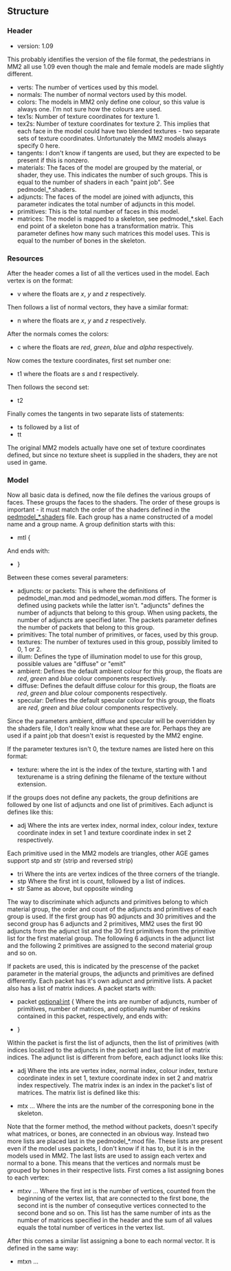 ## Structure

### Header

  - version: 1.09

This probably identifies the version of the file format, the pedestrians
in MM2 all use 1.09 even though the male and female models are made
slightly different.

  - verts: <integer>
    The number of vertices used by this model.
  - normals: <integer>
    The number of normal vectors used by this model.
  - colors: <integer>
    The models in MM2 only define one colour, so this value is always
    one. I'm not sure how the colours are used.
  - tex1s: <integer>
    Number of texture coordinates for texture 1.
  - tex2s: <integer>
    Number of texture coordinates for texture 2. This implies that each
    face in the model could have two blended textures - two separate
    sets of texture coordinates. Unfortunately the MM2 models always
    specify 0 here.
  - tangents: <integer>
    I don't know if tangents are used, but they are expected to be present if this is nonzero.
  - materials: <integer>
    The faces of the model are grouped by the material, or shader, they
    use. This indicates the number of such groups. This is equal to the
    number of shaders in each "paint job". See pedmodel_\*.shaders.
  - adjuncts: <integer>
    The faces of the model are joined with adjuncts, this parameter
    indicates the total number of adjuncts in this model.
  - primitives: <integer>
    This is the total number of faces in this model.
  - matrices: <integer>
    The model is mapped to a skeleton, see pedmodel_\*.skel. Each end
    point of a skeleton bone has a transformation matrix. This parameter
    defines how many such matrices this model uses. This is equal to the
    number of bones in the skeleton.

### Resources

After the header comes a list of all the vertices used in the model.
Each vertex is on the format:

  - v <float> <float> <float>
    where the floats are *x*, *y* and *z* respectively.

Then follows a list of normal vectors, they have a similar format:

  - n <float> <float> <float>
    where the floats are *x*, *y* and *z* respectively.

After the normals comes the colors:

  - c <float> <float> <float> <float>
    where the floats are *red*, *green*, *blue* and *alpha*
    respectively.

Now comes the texture coordinates, first set number one:

  - t1 <float> <float>
    where the floats are *s* and *t* respectively.

Then follows the second set:

  - t2 <float> <float>

Finally comes the tangents in two separate lists of statements:
  
  - ts <float> <float> <float>
  followed by a list of
  - tt <float> <float> <float>
  
The original MM2 models actually have one set of texture coordinates
defined, but since no texture sheet is supplied in the shaders, they are
not used in game.

### Model

Now all basic data is defined, now the file defines the various groups
of faces. These groups the faces to the shaders. The order of these
groups is important - it must match the order of the shaders defined in
the [pedmodel_\*.shaders](Pedestrian_shaders "wikilink") file. Each
group has a name constructed of a model name and a group name. A group definition starts with
this:

  - mtl <name> {

And ends with:

  - }

Between these comes several parameters:

  - adjuncts: <integer>
    or
    packets: <integer>
    This is where the definitions of pedmodel_man.mod and
    pedmodel_woman.mod differs. The former is defined using packets
    while the latter isn't. "adjuncts" defines the number of adjuncts
    that belong to this group. When using packets, the number of
    adjuncts are specified later. The packets parameter defines the
    number of packets that belong to this group.
  - primitives: <integer>
    The total number of primitives, or faces, used by this group.
  - textures: <integer>
    The number of textures used in this group, possibly limited to 0, 1
    or 2.
  - illum: <illumination type>
    Defines the type of illumination model to use for this group, possible values are "diffuse" or "emit"
  - ambient: <float> <float> <float>
    Defines the default ambient colour for this group, the floats are
    *red*, *green* and *blue* colour components respectively.
  - diffuse: <float> <float> <float>
    Defines the default diffuse colour for this group, the floats are
    *red*, *green* and *blue* colour components respectively.
  - specular: <float> <float> <float>
    Defines the default specular colour for this group, the floats are
    *red*, *green* and *blue* colour components respectively.

Since the parameters ambient, diffuse and specular will be overridden by
the shaders file, I don't really know what these are for. Perhaps they
are used if a paint job that doesn't exist is requested by the MM2
engine.

If the parameter textures isn't 0, the texture names are listed here on
this format:

  - texture: <int> <texturename>
    where the int is the index of the texture, starting with 1 and
    texturename is a string defining the filename of the texture without
    extension.

If the groups does not define any packets, the group definitions are
followed by one list of adjuncts and one list of primitives. Each
adjunct is defines like this:

  - adj <int> <int> <int> <int> <int>
    Where the ints are vertex index, normal index, colour index, texture
    coordinate index in set 1 and texture coordinate index in set 2
    respectively.

Each primitive used in the MM2 models are triangles, other AGE games support stp and str (strip and reversed strip)

  - tri <int> <int> <int>
    Where the ints are vertex indices of the three corners of the
    triangle.
  - stp <int> <list>
    Where the first int is count, followed by a list of indices.
  - str <int> <list>
    Same as above, but opposite winding

The way to discriminate which adjuncts and primitives belong to which
material group, the order and count of the adjuncts and primitives of
each group is used. If the first group has 90 adjuncts and 30 primitives
and the second group has 6 adjuncts and 2 primitives, MM2 uses the first
90 adjuncts from the adjunct list and the 30 first primitives from the
primitive list for the first material group. The following 6 adjuncts in
the adjunct list and the following 2 primitives are assigned to the
second material group and so on.

If packets are used, this is indicated by the prescense of the packet
parameter in the material groups, the adjuncts and primitives are
defined differently. Each packet has it's own adjunct and primitive
lists. A packet also has a list of matrix indices. A packet starts with:

  - packet <int> <int> <int> <optional:int> {
    Where the ints are number of adjuncts, number of primitives, number of matrices, and optionally number of reskins contained in this packet, respectively, and ends
    with:

<!-- end list -->

  - }

Within the packet is first the list of adjuncts, then the list of
primitives (with indices localized to the adjuncts in the packet) and last the list of matrix indices. The adjunct list is
different from before, each adjunct looks like this:

  - adj <int> <int> <int> <int> <int> <int>
    Where the ints are vertex index, normal index, colour index, texture
    coordinate index in set 1, texture coordinate index in set 2 and
    matrix index respectively. The matrix index is an index in the
    packet's list of matrices. The matrix list is defined like this:

<!-- end list -->

  - mtx <int> <int> ...
    Where the ints are the number of the corresponing bone in the
    skeleton.

Note that the former method, the method without packets, doesn't specify
what matrices, or bones, are connected in an obvious way. Instead two
more lists are placed last in the pedmodel_\*.mod file. These lists are
present even if the model uses packets, I don't know if it has to, but
it is in the models used in MM2. The last lists are used to assign each
vertex and normal to a bone. This means that the vertices and normals
must be grouped by bones in their respective lists. First comes a list
assigning bones to each vertex:

  - mtxv <int> <int> ...
    Where the first int is the number of vertices, counted from the
    beginning of the vertex list, that are connected to the first bone,
    the second int is the number of consequtive vertices connected to
    the second bone and so on. This list has the same number of ints as
    the number of matrices specified in the header and the sum of all
    values equals the total number of vertices in the vertex list.

After this comes a similar list assigning a bone to each normal vector.
It is defined in the same way:

  - mtxn <int> <int> ...
